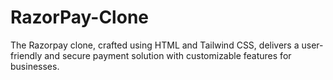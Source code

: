 # RazorPay-Clone
The Razorpay clone, crafted using HTML and Tailwind CSS, delivers a user-friendly and secure payment solution with customizable features for businesses.
